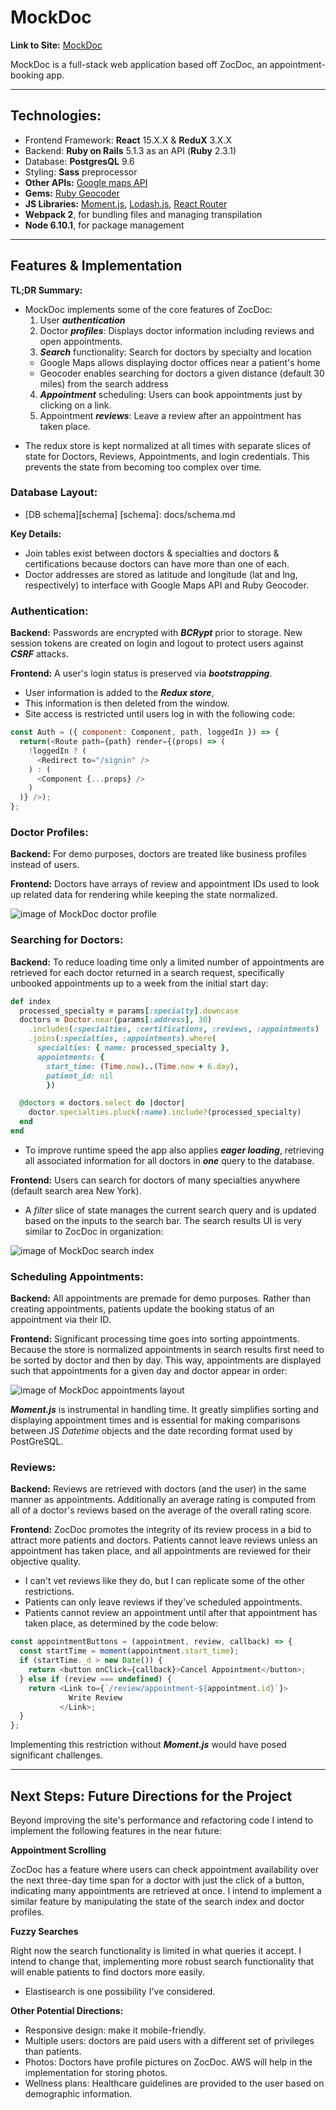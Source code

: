 # MockDoc

**Link to Site:** [MockDoc](https://www.mockdoc.live/)

MockDoc is a full-stack web application based off ZocDoc, an appointment-booking app.

---
## Technologies:
* Frontend Framework: **React** 15.X.X & **ReduX** 3.X.X
* Backend: **Ruby on Rails** 5.1.3 as an API (**Ruby** 2.3.1)
* Database: **PostgresQL** 9.6
* Styling: **Sass** preprocessor
* **Other APIs:** [Google maps API](https://developers.google.com/maps/documentation/javascript/)
* **Gems:** [Ruby Geocoder](https://github.com/alexreisner/geocoder)
* **JS Libraries:** [Moment.js](https://momentjs.com/docs/), [Lodash.js](https://lodash.com), [React Router](https://github.com/ReactTraining/react-router)
* **Webpack 2**, for bundling files and managing transpilation
* **Node 6.10.1**, for package management

---
## Features & Implementation
**TL;DR Summary:**
  - MockDoc implements some of the core features of ZocDoc:
    1. User _**authentication**_
    2. Doctor _**profiles**_: Displays doctor information including reviews and open appointments.
    3. _**Search**_ functionality: Search for doctors by specialty and location
      - Google Maps allows displaying doctor offices near a patient's home
      - Geocoder enables searching for doctors a given distance (default 30 miles) from the search address
    4. _**Appointment**_ scheduling: Users can book appointments just by clicking on a link.
    5. Appointment _**reviews**_: Leave a review after an appointment has taken place.
  * The redux store is kept normalized at all times with separate slices of state for Doctors, Reviews, Appointments, and login credentials. This prevents the state from becoming too complex over time.


### Database Layout:

* [DB schema][schema]
[schema]: docs/schema.md

**Key Details:**
 - Join tables exist between doctors & specialties and doctors & certifications because doctors can have more than one of each.
 - Doctor addresses are stored as latitude and longitude (lat and lng, respectively) to interface with Google Maps API and Ruby Geocoder.

### Authentication:

**Backend:** Passwords are encrypted with  _**BCRypt**_ prior to storage. New session tokens are created on login and logout to protect users against _**CSRF**_ attacks.

**Frontend:** A user's login status is preserved via _**bootstrapping**_.
  - User information is added to the _**Redux store**_,
  - This information is then deleted from the window.
  - Site access is restricted until users log in with the following code:

```javascript
const Auth = ({ component: Component, path, loggedIn }) => {
  return(<Route path={path} render={(props) => (
    !loggedIn ? (
      <Redirect to="/signin" />
    ) : (
      <Component {...props} />
    )
  )} />);
};
```

### Doctor Profiles:

**Backend:** For demo purposes, doctors are treated like business profiles instead of users.

**Frontend:** Doctors have arrays of review and appointment IDs used to look up related data for rendering while keeping the state normalized.

![image of MockDoc doctor profile](./docs/images/doctor-profile.png)

### Searching for Doctors:

**Backend:** To reduce loading time only a limited number of appointments are retrieved for each doctor returned in a search request, specifically unbooked appointments up to a week from the initial start day:

```ruby
def index
  processed_specialty = params[:specialty].downcase
  doctors = Doctor.near(params[:address], 30)
    .includes(:specialties, :certifications, :reviews, :appointments)
    .joins(:specialties, :appointments).where(
      specialties: { name: processed_specialty },
      appointments: {
        start_time: (Time.now)..(Time.now + 6.day),
        patient_id: nil
        })

  @doctors = doctors.select do |doctor|
    doctor.specialties.pluck(:name).include?(processed_specialty)
  end
end
```

- To improve runtime speed the app also applies _**eager loading**_, retrieving all associated information for all doctors in _**one**_ query to the database.

**Frontend:** Users can search for doctors of many specialties anywhere (default search area New York).

- A _filter_ slice of state manages the current search query and is updated based on the inputs to the search bar. The search results UI is very similar to  ZocDoc in organization:

![image of MockDoc search index](./docs/images/search-index.png)

### Scheduling Appointments:

**Backend:** All appointments are premade for demo purposes. Rather than creating appointments, patients update the booking status of an appointment via their ID.

**Frontend:** Significant processing time goes into sorting appointments. Because the store is normalized appointments in search results first need to be sorted by doctor and then by day. This way, appointments are displayed such that appointments for a given day and doctor appear in order:

![image of MockDoc appointments layout](./docs/images/appointments.png)

_**Moment.js**_ is instrumental in handling time. It greatly simplifies sorting and displaying appointment times and is essential for making comparisons between JS _Datetime_ objects and the date recording format used by PostGreSQL.

### Reviews:

**Backend:** Reviews are retrieved with doctors (and the user) in the same manner as appointments. Additionally an average rating is computed from all of a doctor's reviews based on the average of the overall rating score.

**Frontend:** ZocDoc promotes the integrity of its review process in a bid to attract more patients and doctors. Patients cannot leave reviews unless an appointment has taken place, and all appointments are reviewed for their objective quality.
- I can't vet reviews like they do, but I can replicate some of the other restrictions.
- Patients can only leave reviews if they've scheduled appointments.
- Patients cannot review an appointment until after that appointment has taken place, as determined by the code below:

```javascript
const appointmentButtons = (appointment, review, callback) => {
  const startTime = moment(appointment.start_time);
  if (startTime._d > new Date()) {
    return <button onClick={callback}>Cancel Appointment</button>;
  } else if (review === undefined) {
    return <Link to={`/review/appointment-${appointment.id}`}>
             Write Review
           </Link>;
  }
};
```

Implementing this restriction without _**Moment.js**_ would have posed significant challenges.

-------
## Next Steps: Future Directions for the Project

Beyond improving the site's performance and refactoring code I intend to implement the following features in the near future:

**Appointment Scrolling**

ZocDoc has a feature where users can check appointment availability over the next three-day time span for a doctor with just the click of a button, indicating many appointments are retrieved at once. I intend to implement a similar feature by manipulating the state of the search index and doctor profiles.

**Fuzzy Searches**

Right now the search functionality is limited in what queries it accept. I intend to change that, implementing more robust search functionality that will enable patients to find doctors more easily.
- Elastisearch is one possibility I've considered.

**Other Potential Directions:**
* Responsive design: make it mobile-friendly.
* Multiple users: doctors are paid users with a different set of privileges than patients.
* Photos: Doctors have profile pictures on ZocDoc. AWS will help in the implementation for storing photos.
* Wellness plans: Healthcare guidelines are provided to the user based on demographic information.
